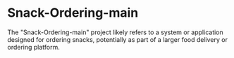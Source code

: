 # Snack-Ordering-main
The "Snack-Ordering-main" project likely refers to a system or application designed for ordering snacks, potentially as part of a larger food delivery or ordering platform.
